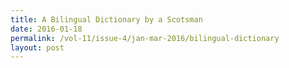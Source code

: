 ```yaml
---
title: A Bilingual Dictionary by a Scotsman
date: 2016-01-18
permalink: /vol-11/issue-4/jan-mar-2016/bilingual-dictionary
layout: post
---
```

